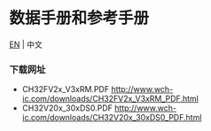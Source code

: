 # 数据手册和参考手册

[EN](README.md) | 中文

### 下载网址

- CH32FV2x_V3xRM.PDF http://www.wch-ic.com/downloads/CH32FV2x_V3xRM_PDF.html
- CH32V20x_30xDS0.PDF http://www.wch-ic.com/downloads/CH32V20x_30xDS0_PDF.html
